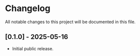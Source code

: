 # Changelog

All notable changes to this project will be documented in this file.

## [0.1.0] - 2025-05-16
- Initial public release.